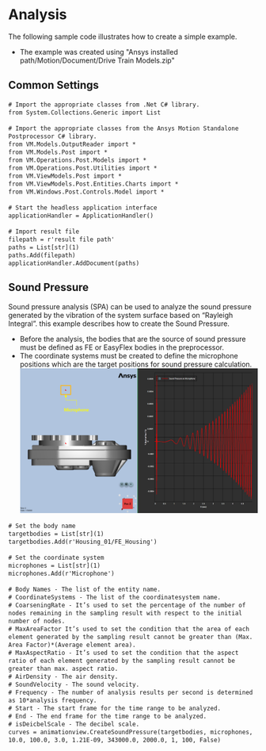 ﻿# Analysis
The following sample code illustrates how to create a simple example.
* The example was created using "Ansys installed path/Motion/Document/Drive Train Models.zip"

## Common Settings
```
# Import the appropriate classes from .Net C# library.
from System.Collections.Generic import List

# Import the appropriate classes from the Ansys Motion Standalone Postprocessor C# library.
from VM.Models.OutputReader import *
from VM.Models.Post import *
from VM.Operations.Post.Models import *
from VM.Operations.Post.Utilities import *
from VM.ViewModels.Post import *
from VM.ViewModels.Post.Entities.Charts import *
from VM.Windows.Post.Controls.Model import *

# Start the headless application interface
applicationHandler = ApplicationHandler()

# Import result file
filepath = r'result file path'
paths = List[str](1)
paths.Add(filepath)
applicationHandler.AddDocument(paths)
```

## Sound Pressure
Sound pressure analysis (SPA) can be used to analyze the sound pressure generated by the vibration of the system surface based on “Rayleigh Integral”. this example describes how to create the Sound Pressure.
* Before the analysis, the bodies that are the source of sound pressure must be defined as FE or EasyFlex bodies in the preprocessor.
* The coordinate systems must be created to define the microphone positions which are the target positions for sound pressure calculation.
![SoundPressure](images/Example_SoundPressure_For_OperationAPI.png)
```
# Set the body name
targetbodies = List[str](1)
targetbodies.Add(r'Housing_01/FE_Housing')

# Set the coordinate system
microphones = List[str](1)
microphones.Add(r'Microphone')

# Body Names - The list of the entity name.
# CoordinateSystems - The list of the coordinatesystem name.
# CoarseningRate - It’s used to set the percentage of the number of nodes remaining in the sampling result with respect to the initial number of nodes.
# MaxAreaFactor It’s used to set the condition that the area of each element generated by the sampling result cannot be greater than (Max. Area Factor)*(Average element area).
# MaxAspectRatio - It’s used to set the condition that the aspect ratio of each element generated by the sampling result cannot be greater than max. aspect ratio.
# AirDensity - The air density.
# SoundVelocity - The sound velocity.
# Frequency - The number of analysis results per second is determined as 10*analysis frequency.
# Start - The start frame for the time range to be analyzed.
# End - The end frame for the time range to be analyzed.
# isDeicbelScale - The decibel scale.
curves = animationview.CreateSoundPressure(targetbodies, microphones, 10.0, 100.0, 3.0, 1.21E-09, 343000.0, 2000.0, 1, 100, False)
```